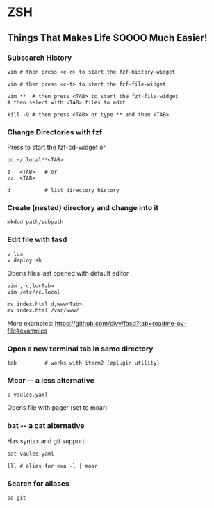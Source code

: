# ZSH

## Things That Makes Life SOOOO Much Easier!

### Subsearch History

```shell
vim # then press <c-r> to start the fzf-history-widget
```

```shell
vim # then press <c-t> to start the fzf-file-widget
```

```shell
vim **  # then press <TAB> to start the fzf-file-widget
# then select with <TAB> files to edit
```

```shell
kill -9 # then press <TAB> or type ** and then <TAB>
```
### Change Directories with fzf

Press <option-c> to start the fzf-cd-widget or

```shell
cd ~/.local**<TAB>

z   <TAB>   # or
zz  <TAB>

d           # list directory history
```

### Create (nested) directory and change into it

```shell
mkdcd path/subpath
```

### Edit file with fasd

```shell
v lua
v deploy sh
```

Opens files last opened with default editor

```shell
vim ,rc,lo<Tab>
vim /etc/rc.local

mv index.html d,www<Tab>
mv index.html /var/www/
```

More examples: https://github.com/clvv/fasd?tab=readme-ov-file#examples

### Open a new terminal tab in same directory

```shell
tab         # works with iterm2 (zplugin utility)
```

### Moar -- a less alternative

```shell
p vaules.yaml
```

Opens file with pager (set to moar)

### bat -- a cat alternative

Has syntax and git support

```shell
bat vaules.yaml
```

```shell
lll # alias for exa -l | moar
```

### Search for aliases

```shell
sa git
```
